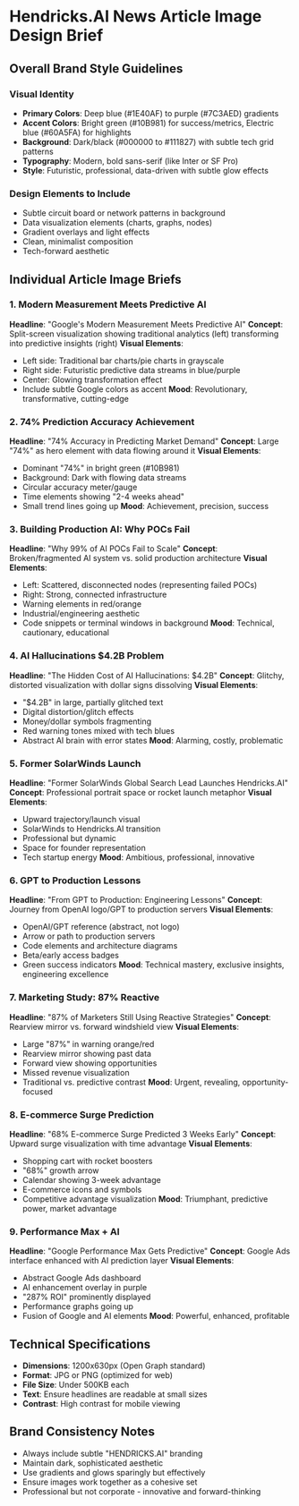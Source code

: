# Hendricks.AI News Article Image Design Brief

## Overall Brand Style Guidelines

### Visual Identity
- **Primary Colors**: Deep blue (#1E40AF) to purple (#7C3AED) gradients
- **Accent Colors**: Bright green (#10B981) for success/metrics, Electric blue (#60A5FA) for highlights
- **Background**: Dark/black (#000000 to #111827) with subtle tech grid patterns
- **Typography**: Modern, bold sans-serif (like Inter or SF Pro)
- **Style**: Futuristic, professional, data-driven with subtle glow effects

### Design Elements to Include
- Subtle circuit board or network patterns in background
- Data visualization elements (charts, graphs, nodes)
- Gradient overlays and light effects
- Clean, minimalist composition
- Tech-forward aesthetic

## Individual Article Image Briefs

### 1. Modern Measurement Meets Predictive AI
**Headline**: "Google's Modern Measurement Meets Predictive AI"
**Concept**: Split-screen visualization showing traditional analytics (left) transforming into predictive insights (right)
**Visual Elements**:
- Left side: Traditional bar charts/pie charts in grayscale
- Right side: Futuristic predictive data streams in blue/purple
- Center: Glowing transformation effect
- Include subtle Google colors as accent
**Mood**: Revolutionary, transformative, cutting-edge

### 2. 74% Prediction Accuracy Achievement
**Headline**: "74% Accuracy in Predicting Market Demand"
**Concept**: Large "74%" as hero element with data flowing around it
**Visual Elements**:
- Dominant "74%" in bright green (#10B981)
- Background: Dark with flowing data streams
- Circular accuracy meter/gauge
- Time elements showing "2-4 weeks ahead"
- Small trend lines going up
**Mood**: Achievement, precision, success

### 3. Building Production AI: Why POCs Fail
**Headline**: "Why 99% of AI POCs Fail to Scale"
**Concept**: Broken/fragmented AI system vs. solid production architecture
**Visual Elements**:
- Left: Scattered, disconnected nodes (representing failed POCs)
- Right: Strong, connected infrastructure
- Warning elements in red/orange
- Industrial/engineering aesthetic
- Code snippets or terminal windows in background
**Mood**: Technical, cautionary, educational

### 4. AI Hallucinations $4.2B Problem
**Headline**: "The Hidden Cost of AI Hallucinations: $4.2B"
**Concept**: Glitchy, distorted visualization with dollar signs dissolving
**Visual Elements**:
- "$4.2B" in large, partially glitched text
- Digital distortion/glitch effects
- Money/dollar symbols fragmenting
- Red warning tones mixed with tech blues
- Abstract AI brain with error states
**Mood**: Alarming, costly, problematic

### 5. Former SolarWinds Launch
**Headline**: "Former SolarWinds Global Search Lead Launches Hendricks.AI"
**Concept**: Professional portrait space or rocket launch metaphor
**Visual Elements**:
- Upward trajectory/launch visual
- SolarWinds to Hendricks.AI transition
- Professional but dynamic
- Space for founder representation
- Tech startup energy
**Mood**: Ambitious, professional, innovative

### 6. GPT to Production Lessons
**Headline**: "From GPT to Production: Engineering Lessons"
**Concept**: Journey from OpenAI logo/GPT to production servers
**Visual Elements**:
- OpenAI/GPT reference (abstract, not logo)
- Arrow or path to production servers
- Code elements and architecture diagrams
- Beta/early access badges
- Green success indicators
**Mood**: Technical mastery, exclusive insights, engineering excellence

### 7. Marketing Study: 87% Reactive
**Headline**: "87% of Marketers Still Using Reactive Strategies"
**Concept**: Rearview mirror vs. forward windshield view
**Visual Elements**:
- Large "87%" in warning orange/red
- Rearview mirror showing past data
- Forward view showing opportunities
- Missed revenue visualization
- Traditional vs. predictive contrast
**Mood**: Urgent, revealing, opportunity-focused

### 8. E-commerce Surge Prediction
**Headline**: "68% E-commerce Surge Predicted 3 Weeks Early"
**Concept**: Upward surge visualization with time advantage
**Visual Elements**:
- Shopping cart with rocket boosters
- "68%" growth arrow
- Calendar showing 3-week advantage
- E-commerce icons and symbols
- Competitive advantage visualization
**Mood**: Triumphant, predictive power, market advantage

### 9. Performance Max + AI
**Headline**: "Google Performance Max Gets Predictive"
**Concept**: Google Ads interface enhanced with AI prediction layer
**Visual Elements**:
- Abstract Google Ads dashboard
- AI enhancement overlay in purple
- "287% ROI" prominently displayed
- Performance graphs going up
- Fusion of Google and AI elements
**Mood**: Powerful, enhanced, profitable

## Technical Specifications
- **Dimensions**: 1200x630px (Open Graph standard)
- **Format**: JPG or PNG (optimized for web)
- **File Size**: Under 500KB each
- **Text**: Ensure headlines are readable at small sizes
- **Contrast**: High contrast for mobile viewing

## Brand Consistency Notes
- Always include subtle "HENDRICKS.AI" branding
- Maintain dark, sophisticated aesthetic
- Use gradients and glows sparingly but effectively
- Ensure images work together as a cohesive set
- Professional but not corporate - innovative and forward-thinking